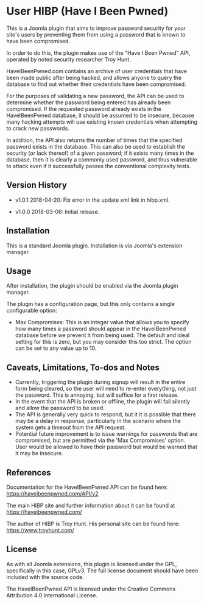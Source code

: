 User HIBP (Have I Been Pwned)
=========================================================================================

This is a Joomla plugin that aims to improve password security for your site's users by preventing them from using a password that is known to have been compromised.

In order to do this, the plugin makes use of the "Have I Been Pwned" API, operated by noted security researcher Troy Hunt.

HaveIBeenPwned.com contains an archive of user credentials that have been made public after being hacked, and allows anyone to query the database to find out whether their credentials have been compromised.

For the purposes of validating a new password, the API can be used to determine whether the password being entered has already been compromised. If the requested password already exists in the HaveIBeenPwned database, it should be assumed to be insecure, because many hacking attempts will use existing known credentials when attempting to crack new passwords.

In addition, the API also returns the number of times that the specified password exists in the database. This can also be used to establish the security (or lack thereof) of a given password; if it exists many times in the database, then it is clearly a commonly used password, and thus vulnerable to attack even if it successfully passes the conventional complexity tests.



Version History
----------------

* v1.0.1    2018-04-20: Fix error in the update xml link in hibp.xml.

* v1.0.0    2018-03-06: Initial release.


Installation
----------------
This is a standard Joomla plugin. Installation is via Joomla's extension manager.


Usage
----------------

After installation, the plugin should be enabled via the Joomla plugin manager.

The plugin has a configuration page, but this only contains a single configurable option:

* Max Compromises: This is an integer value that allows you to specify how many times a password should appear in the HaveIBeenPwned database before we prevent it from being used. The default and ideal setting for this is zero, but you may consider this too strict. The option can be set to any value up to 10.


Caveats, Limitations, To-dos and Notes
--------------------------------------

* Currently, triggering the plugin during signup will result in the entire form being cleared, so the user will need to re-enter everything, not just the password. This is annoying, but will suffice for a first release.
* In the event that the API is broken or offline, the plugin will fail silently and allow the password to be used.
* The API is generally very quick to respond, but it it is possible that there may be a delay in response, particularly in the scenario where the system gets a timeout from the API request.
* Potential future improvement is to issue warnings for passwords that are compromised, but are permitted via the 'Max Compromises' option. User would be allowed to have their password but would be warned that it may be insecure.

References
----------

Documentation for the HaveIBeenPwned API can be found here: https://haveibeenpwned.com/API/v2

The main HIBP site and further information about it can be found at https://haveibeenpwned.com/

The author of HIBP is Troy Hunt. His personal site can be found here: https://www.troyhunt.com/


License
----------------
As with all Joomla extensions, this plugin is licensed under the GPL, specifically in this case, GPLv3. The full license document should have been included with the source code.

The HaveIBeenPwned API is licensed under the Creative Commons Attribution 4.0 International License.
